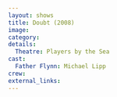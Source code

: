 ```yaml
---
layout: shows
title: Doubt (2008)
image:
category:
details:
  Theatre: Players by the Sea
cast:
  Father Flynn: Michael Lipp
crew:
external_links:
---
```


